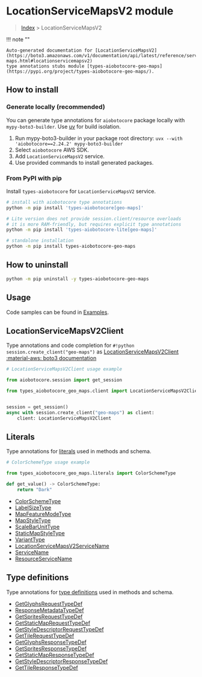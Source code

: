 # LocationServiceMapsV2 module

> [Index](../README.md) > LocationServiceMapsV2


!!! note ""

    Auto-generated documentation for [LocationServiceMapsV2](https://boto3.amazonaws.com/v1/documentation/api/latest/reference/services/geo-maps.html#locationservicemapsv2)
    type annotations stubs module [types-aiobotocore-geo-maps](https://pypi.org/project/types-aiobotocore-geo-maps/).

## How to install

### Generate locally (recommended)

You can generate type annotations for `aiobotocore` package locally with `mypy-boto3-builder`.
Use [uv](https://docs.astral.sh/uv/getting-started/installation/) for build isolation.

1. Run mypy-boto3-builder in your package root directory: `uvx --with 'aiobotocore==2.24.2' mypy-boto3-builder`
1. Select `aiobotocore` AWS SDK.
1. Add `LocationServiceMapsV2` service.
1. Use provided commands to install generated packages.



### From PyPI with pip

Install `types-aiobotocore` for `LocationServiceMapsV2` service.

```bash
# install with aiobotocore type annotations
python -m pip install 'types-aiobotocore[geo-maps]'

# Lite version does not provide session.client/resource overloads
# it is more RAM-friendly, but requires explicit type annotations
python -m pip install 'types-aiobotocore-lite[geo-maps]'

# standalone installation
python -m pip install types-aiobotocore-geo-maps
```



## How to uninstall

```bash
python -m pip uninstall -y types-aiobotocore-geo-maps
```

## Usage

Code samples can be found in [Examples](./usage.md).

## LocationServiceMapsV2Client

Type annotations and code completion for  `#!python session.create_client("geo-maps")` as [LocationServiceMapsV2Client](./client.md)
[:material-aws: boto3 documentation](https://boto3.amazonaws.com/v1/documentation/api/latest/reference/services/geo-maps.html#LocationServiceMapsV2.Client)

```python
# LocationServiceMapsV2Client usage example

from aiobotocore.session import get_session

from types_aiobotocore_geo_maps.client import LocationServiceMapsV2Client


session = get_session()
async with session.create_client("geo-maps") as client:
    client: LocationServiceMapsV2Client
```








## Literals

Type annotations for [literals](./literals.md) used in methods and schema.

```python
# ColorSchemeType usage example

from types_aiobotocore_geo_maps.literals import ColorSchemeType

def get_value() -> ColorSchemeType:
    return "Dark"
```

- [ColorSchemeType](./literals.md#colorschemetype)
- [LabelSizeType](./literals.md#labelsizetype)
- [MapFeatureModeType](./literals.md#mapfeaturemodetype)
- [MapStyleType](./literals.md#mapstyletype)
- [ScaleBarUnitType](./literals.md#scalebarunittype)
- [StaticMapStyleType](./literals.md#staticmapstyletype)
- [VariantType](./literals.md#varianttype)
- [LocationServiceMapsV2ServiceName](./literals.md#locationservicemapsv2servicename)
- [ServiceName](./literals.md#servicename)
- [ResourceServiceName](./literals.md#resourceservicename)




## Type definitions

Type annotations for [type definitions](./type_defs.md) used in methods and schema.

- [GetGlyphsRequestTypeDef](./type_defs.md#getglyphsrequesttypedef)
- [ResponseMetadataTypeDef](./type_defs.md#responsemetadatatypedef)
- [GetSpritesRequestTypeDef](./type_defs.md#getspritesrequesttypedef)
- [GetStaticMapRequestTypeDef](./type_defs.md#getstaticmaprequesttypedef)
- [GetStyleDescriptorRequestTypeDef](./type_defs.md#getstyledescriptorrequesttypedef)
- [GetTileRequestTypeDef](./type_defs.md#gettilerequesttypedef)
- [GetGlyphsResponseTypeDef](./type_defs.md#getglyphsresponsetypedef)
- [GetSpritesResponseTypeDef](./type_defs.md#getspritesresponsetypedef)
- [GetStaticMapResponseTypeDef](./type_defs.md#getstaticmapresponsetypedef)
- [GetStyleDescriptorResponseTypeDef](./type_defs.md#getstyledescriptorresponsetypedef)
- [GetTileResponseTypeDef](./type_defs.md#gettileresponsetypedef)


